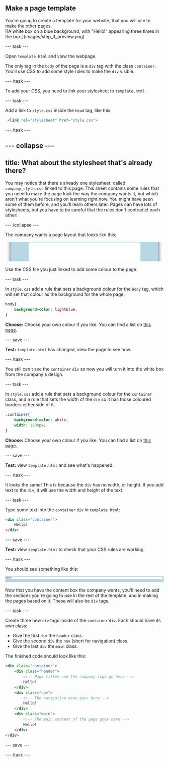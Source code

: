 ## Make a page template

<div style="display: flex; flex-wrap: wrap">
<div style="flex-basis: 200px; flex-grow: 1; margin-right: 15px;">
You're going to create a template for your website, that you will use to make the other pages.
</div>
<div>
![A white box on a blue background, with "Hello!" appearing three times in the box.](images/step_3_preview.png)
</div>
</div>

--- task ---

Open `template.html` and view the webpage.

The only tag in the `body` of the page is a `div` tag with the class `container`. You'll use CSS to add some style rules to make the `div` visible.

--- /task ---

To add your CSS, you need to link your stylesheet to `template.html`.

--- task ---

Add a link to `style.css` inside the `head` tag, like this:

```html
 <link rel="stylesheet" href="style.css">
```

--- /task ---

--- collapse ---
---
title: What about the stylesheet that's already there?
---
You may notice that there's already one stylesheet, called `company_style.css` linked to this page. This sheet contains some rules that you need to make the page look the way the company wants it, but which aren't what you're focusing on learning right now. You might have seen some of them before, and you'll learn others later. Pages can have lots of stylesheets, but you have to be careful that the rules don't contradict each other!

--- /collapse ---

The company wants a page layout that looks like this:

![A webpage with a white box in the middle of a blue background.](images/content_box.png)

Use the CSS file you just linked to add some colour to the page.

--- task ---

In `style.css` add a rule that sets a background colour for the `body` tag, which will set that colour as the background for the whole page.

```css
body{
    background-color: lightblue;
}
```
**Choose:** Choose your own colour if you like. You can find a list on [this page](https://www.w3schools.com/colors/colors_names.asp).

--- save ---

**Test:** `template.html` has changed, view the page to see how.

--- /task ---

You still can't see the `container` `div` so now you will turn it into the white box from the company's design.

--- task ---

In `style.css` add a rule that sets a background colour for the `container` class, and a rule that sets the width of the `div` so it has those coloured borders either side of it.

```css
.container{
    background-color: white;
    width: 1200px;
}
```

**Choose:** Choose your own colour if you like. You can find a list on [this page](https://www.w3schools.com/colors/colors_names.asp).

--- save ---

**Test:** view `template.html` and see what's happened.

--- /task ---

It looks the same! This is because the `div` has no width, or height. If you add text to the `div`, it will use the width and height of the text.

--- task ---

Type some text into the `container` `div` in `template.html`:

```html
<div class="container">
    Hello!
</div>
```
--- save ---

**Test:** view `template.html` to check that your CSS rules are working.

--- /task ---

You should see something like this:

![A webpage with a white box in the middle of a blue background. The box contains the word 'Hello!'](images/filled_container.png)

Now that you have the content box the company wants, you'll need to add the sections you're going to use in the rest of the template, and in making the pages based on it. These will also be `div` tags.

--- task ---

Create three new `div` tags inside of the `container` `div`. Each should have its own class:

  + Give the first `div` the `header` class.
  + Give the second `div` the `nav` (short for navigation) class.
  + Give the last `div` the `main` class.

The finished code should look like this:

```html
<div class="container">
    <div class="header">
        <!-- Page titles and the company logo go here -->
        Hello!
    </div>
    <div class="nav">
        <!-- The navigation menu goes here -->
        Hello!
    </div>
    <div class="main">
        <!-- The main content of the page goes here -->
        Hello!
    </div>
</div>
```

--- save ---

--- /task ---
